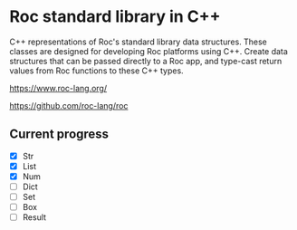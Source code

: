 Roc standard library in C++
===========================

C++ representations of Roc's standard library data structures.
These classes are designed for developing Roc platforms using C++.
Create data structures that can be passed directly to a Roc app,
and type-cast return values from Roc functions to these C++ types.

https://www.roc-lang.org/

https://github.com/roc-lang/roc


Current progress
----------------

- [x] Str
- [x] List
- [x] Num
- [ ] Dict
- [ ] Set
- [ ] Box
- [ ] Result
